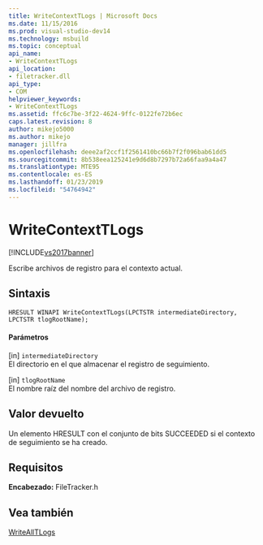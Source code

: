 ```yaml
---
title: WriteContextTLogs | Microsoft Docs
ms.date: 11/15/2016
ms.prod: visual-studio-dev14
ms.technology: msbuild
ms.topic: conceptual
api_name:
- WriteContextTLogs
api_location:
- filetracker.dll
api_type:
- COM
helpviewer_keywords:
- WriteContextTLogs
ms.assetid: ffc6c7be-3f22-4624-9ffc-0122fe72b6ec
caps.latest.revision: 8
author: mikejo5000
ms.author: mikejo
manager: jillfra
ms.openlocfilehash: deee2af2ccf1f2561410bc66b7f2f096bab61dd5
ms.sourcegitcommit: 8b538eea125241e9d6d8b7297b72a66faa9a4a47
ms.translationtype: MTE95
ms.contentlocale: es-ES
ms.lasthandoff: 01/23/2019
ms.locfileid: "54764942"
---
```

# <a name="writecontexttlogs"></a>WriteContextTLogs
[!INCLUDE[vs2017banner](../includes/vs2017banner.md)]

  
Escribe archivos de registro para el contexto actual.  
  
## <a name="syntax"></a>Sintaxis  
  
```  
HRESULT WINAPI WriteContextTLogs(LPCTSTR intermediateDirectory, LPCTSTR tlogRootName);  
```  
  
#### <a name="parameters"></a>Parámetros  
 [in] `intermediateDirectory`  
 El directorio en el que almacenar el registro de seguimiento.  
  
 [in] `tlogRootName`  
 El nombre raíz del nombre del archivo de registro.  
  
## <a name="return-value"></a>Valor devuelto  
 Un elemento <!-- TODO: review code entity reference <xref:assetId:///HRESULT?qualifyHint=False&amp;autoUpgrade=True>  -->HRESULT<!-- TODO: review code entity reference <xref:assetId:///SUCCEEDED?qualifyHint=False&amp;autoUpgrade=True>  --> con el conjunto de bits SUCCEEDED si el contexto de seguimiento se ha creado.  
  
## <a name="requirements"></a>Requisitos  
 **Encabezado:** FileTracker.h  
  
## <a name="see-also"></a>Vea también  
 [WriteAllTLogs](../msbuild/writealltlogs.md)
